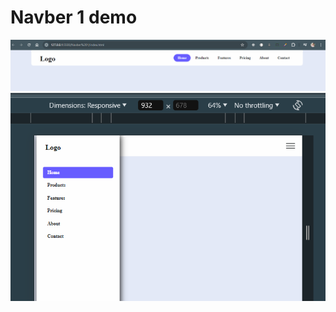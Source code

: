 # Navber 1 demo 
![navber](https://raw.githubusercontent.com/DeveloperAlihasan404439/Navber-Designe-Responsive-/navber/Navber%201/navber_1.png)
![responsive](https://raw.githubusercontent.com/DeveloperAlihasan404439/Navber-Designe-Responsive-/navber/Navber%201/responsive-navber_1.png)
